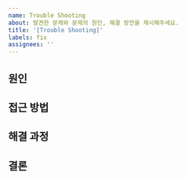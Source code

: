 ```yaml
---
name: Trouble Shooting
about: 발견한 문제와 문제의 원인, 해결 방안을 제시해주세요.
title: '[Trouble Shooting]'
labels: fix
assignees: ''
---
```


## 원인

<!-- 문제의 원인을 정확하게 파악하고 기록하는 것이 중요함 -->

## 접근 방법

 <!-- 해당 방법으로 시도한 이유와 어디서 찾았는지 출처정도를 레퍼런스 달면 좋음 -->

## 해결 과정

 <!-- - 그래서 이걸 어떻게 구현할지?
 - 어떻게 해결할지 어떤 방법으로 접근했고 어떻게 시도했는지?
 - 구현하거나 버그를 해결하는 과정을 구체적으로 순서대로 기술
 - 사진이나 구조도 플로우 차트 등 다양하게 활용해도 좋음 -->
 <!-- LucidChart -->
 <!-- 다이어그램이나 코드 조각 등 다양하게 활용해서 쓰면 된다. -->

## 결론

<!-- 이 부분은 자유롭게 현 이슈를 마무리하면 된다. -->
